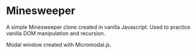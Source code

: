 # Minesweeper

A simple Minesweeper clone created in vanilla Javascript.  Used to practice vanilla DOM manipulation and recursion.

Modal window created with Micromodal.js.